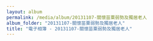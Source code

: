 ```yaml
---
layout: album
permalink: /media/album/20131107-關懷苗粟弱勢及獨居老人
album_folder: "20131107-關懷苗粟弱勢及獨居老人"
title: "電子相簿 - 20131107-關懷苗粟弱勢及獨居老人"
---
```

